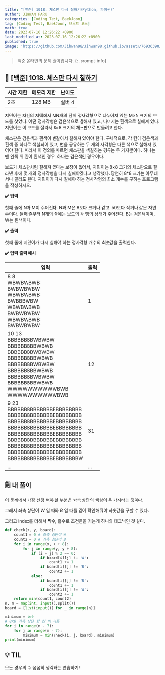 ```yaml
---
title: "[백준] 1018. 체스판 다시 칠하기(Python, 파이썬)"
author: JIHWAN PARK
categories: [Coding Test, BaekJoon]
tag: [Coding Test, BaekJoon, 브루트 포스]
math: true
date: 2023-07-16 12:26:22 +0900
last_modified_at: 2023-07-16 12:26:22 +0900
published: true
image: 'https://github.com/Jihwan98/Jihwan98.github.io/assets/76936390/d984a11f-0bbf-4c95-82c6-c5509b65365a'
---
```

> 백준 온라인의 문제 풀이입니다.
{: .prompt-info}

## 📖 <a href='https://www.acmicpc.net/problem/1018' target='_blank'>[백준] 1018. 체스판 다시 칠하기</a>

|시간 제한|메모리 제한|난이도|
|---|---|---|
|2초|128 MB|실버 4|

지민이는 자신의 저택에서 MN개의 단위 정사각형으로 나누어져 있는 M×N 크기의 보드를 찾았다. 어떤 정사각형은 검은색으로 칠해져 있고, 나머지는 흰색으로 칠해져 있다. 지민이는 이 보드를 잘라서 8×8 크기의 체스판으로 만들려고 한다.

체스판은 검은색과 흰색이 번갈아서 칠해져 있어야 한다. 구체적으로, 각 칸이 검은색과 흰색 중 하나로 색칠되어 있고, 변을 공유하는 두 개의 사각형은 다른 색으로 칠해져 있어야 한다. 따라서 이 정의를 따르면 체스판을 색칠하는 경우는 두 가지뿐이다. 하나는 맨 왼쪽 위 칸이 흰색인 경우, 하나는 검은색인 경우이다.

보드가 체스판처럼 칠해져 있다는 보장이 없어서, 지민이는 8×8 크기의 체스판으로 잘라낸 후에 몇 개의 정사각형을 다시 칠해야겠다고 생각했다. 당연히 8*8 크기는 아무데서나 골라도 된다. 지민이가 다시 칠해야 하는 정사각형의 최소 개수를 구하는 프로그램을 작성하시오.

**✔️ 입력**

첫째 줄에 N과 M이 주어진다. N과 M은 8보다 크거나 같고, 50보다 작거나 같은 자연수이다. 둘째 줄부터 N개의 줄에는 보드의 각 행의 상태가 주어진다. B는 검은색이며, W는 흰색이다.

**✔️ 출력**

첫째 줄에 지민이가 다시 칠해야 하는 정사각형 개수의 최솟값을 출력한다.

**✔️ 입력 출력 예시**


|입력|출력|
|---|---|
|8 8<br>WBWBWBWB<br>BWBWBWBW<br>WBWBWBWB<br>BWBBBWBW<br>WBWBWBWB<br>BWBWBWBW<br>WBWBWBWB<br>BWBWBWBW|1|
|10 13<br>BBBBBBBBWBWBW<br>BBBBBBBBBWBWB<br>BBBBBBBBWBWBW<br>BBBBBBBBBWBWB<br>BBBBBBBBWBWBW<br>BBBBBBBBBWBWB<br>BBBBBBBBWBWBW<br>BBBBBBBBBWBWB<br>WWWWWWWWWWBWB<br>WWWWWWWWWWBWB|12|
|9 23<br>BBBBBBBBBBBBBBBBBBBBBBB<br>BBBBBBBBBBBBBBBBBBBBBBB<br>BBBBBBBBBBBBBBBBBBBBBBB<br>BBBBBBBBBBBBBBBBBBBBBBB<br>BBBBBBBBBBBBBBBBBBBBBBB<br>BBBBBBBBBBBBBBBBBBBBBBB<br>BBBBBBBBBBBBBBBBBBBBBBB<br>BBBBBBBBBBBBBBBBBBBBBBB<br>BBBBBBBBBBBBBBBBBBBBBBW|31|
|...|...|


## 🗒️ 내 풀이

이 문제에서 가장 신경 써야 할 부분은 좌측 상단의 색상이 두 가지라는 것이다.

그래서 좌측 상단이 _W_ 일 때와 _B_ 일 때를 같이 확인해줘야 최솟값을 구할 수 있다.

그리고 index를 더해서 짝수, 홀수로 조건문을 거는게 하나의 테크닉인 것 같다.

```python
def check(x, y, board):
    count1 = 0 # 좌측 상단이 W
    count2 = 0 # 좌측 상단이 B
    for i in range(x, x + 8):
        for j in range(y, y + 8):
            if (i + j) % 2 == 0:
                if board[i][j] != 'W':
                    count1 += 1
                if board[i][j] != 'B':
                    count2 += 1
            else:
                if board[i][j] != 'B':
                    count1 += 1
                if board[i][j] != 'W':
                    count2 += 1
    return min(count1, count2)
n, m = map(int, input().split())
board = [list(input()) for _ in range(n)]

minimum = 1e9
# 8x8 좌측 상단 한 칸 씩 이동
for i in range(n - 7):
    for j in range(m - 7):
        minimum = min(check(i, j, board), minimum)
print(minimum)
```

## 💡 TIL
모든 경우의 수 꼼꼼히 생각하는 연습하기!